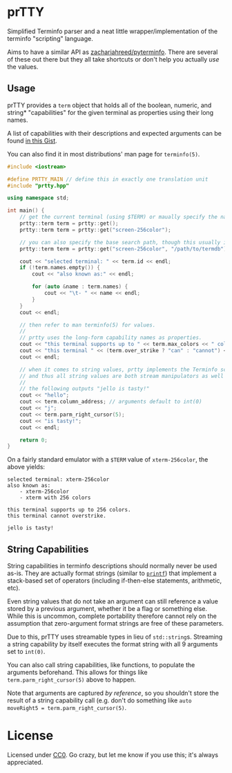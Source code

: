 # prTTY
Simplified Terminfo parser and a neat little wrapper/implementation of the terminfo "scripting" language.

Aims to have a similar API as [zachariahreed/pyterminfo](https://github.com/zachariahreed/pyterminfo).
There are several of these out there but they all take shortcuts or don't help you actually _use_ the
values.

## Usage
prTTY provides a `term` object that holds all of the boolean, numeric, and string&ast; "capabilities"
for the given terminal as properties using their long names.

A list of capabilities with their descriptions and expected arguments can be found
[in this Gist](https://gist.github.com/rwboyer/1691527#file-openbsd-terminfo-L106-L588).

You can also find it in most distributions' man page for `terminfo(5)`.

```c++
#include <iostream>

#define PRTTY_MAIN // define this in exactly one translation unit
#include "prtty.hpp"

using namespace std;

int main() {
	// get the current terminal (using $TERM) or maually specify the name.
	prtty::term term = prtty::get();
	prtty::term term = prtty::get("screen-256color");

	// you can also specify the base search path, though this usually isn't necessary.
	prtty::term term = prtty::get("screen-256color", "/path/to/termdb");

	cout << "selected terminal: " << term.id << endl;
	if (!term.names.empty()) {
		cout << "also known as:" << endl;

		for (auto &name : term.names) {
			cout << "\t- " << name << endl;
		}
	}
	cout << endl;

	// then refer to man terminfo(5) for values.
	//
	// prtty uses the long-form capability names as properties.
	cout << "this terminal supports up to " << term.max_colors << " colors." << endl;
	cout << "this terminal " << (term.over_strike ? "can" : "cannot") << " overstrike." << endl;
	cout << endl;

	// when it comes to string values, prtty implements the Terminfo scripting language,
	// and thus all string values are both stream manipulators as well as functions.
	//
	// the following outputs "jello is tasty!"
	cout << "hello";
	cout << term.column_address; // arguments default to int(0)
	cout << "j";
	cout << term.parm_right_cursor(5);
	cout << "is tasty!";
	cout << endl;

	return 0;
}
```

On a fairly standard emulator with a `$TERM` value of `xterm-256color`, the above yields:

```
selected terminal: xterm-256color
also known as:
	- xterm-256color
	- xterm with 256 colors

this terminal supports up to 256 colors.
this terminal cannot overstrike.

jello is tasty!
```

## String Capabilities
String capabilities in terminfo descriptions should normally never be used as-is. They are actually
format strings (similar to [`printf`](https://www.lix.polytechnique.fr/~liberti/public/computing/prog/c/C/FUNCTIONS/format.html))
that implement a stack-based set of operators (including if-then-else statements, arithmetic, etc).

Even string values that do not take an argument can still reference a value stored by a previous
argument, whether it be a flag or something else. While this is uncommon, complete portability therefore
cannot rely on the assumption that zero-argument format strings are free of these parameters.

Due to this, prTTY uses streamable types in lieu of `std::string`s. Streaming a string capability
by itself executes the format string with all 9 arguments set to `int(0)`.

You can also call string capabilities, like functions, to populate the arguments beforehand. This
allows for things like `term.parm_right_cursor(5)` above to happen.

Note that arguments are captured _by reference_, so you shouldn't store the result of a string capability
call (e.g. don't do something like `auto moveRight5 = term.parm_right_cursor(5)`.

# License
Licensed under [CC0](LICENSE). Go crazy, but let me know if you use this; it's always appreciated.
